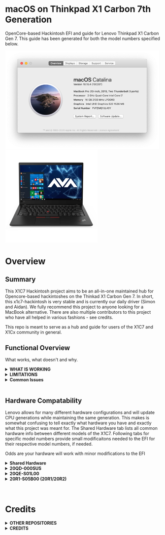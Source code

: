 # macOS on Thinkpad X1 Carbon 7th Generation
OpenCore-based Hackintosh EFI and guide for Lenovo Thinkpad X1 Carbon Gen 7. This guide has been generated for both the model numbers specified below.

<p float="center">
  <img src="./docs/macOS-overview.png" width="500" />
  <img src="./docs/laptop-image.png" width="300" /> 
</p>

# Overview
## Summary

This X1C7 Hackintosh project aims to be an all-in-one maintained hub for Opencore-based hackintoshes on the Thinkad X1 Carbon Gen 7. In short, this x1c7-hackintosh is very stable and is currently our daily driver (Simon and Aidan). We fully recommend this project to anyone looking for a MacBook alternative. There are also multiple contributors to this project who have all helped in various fashions - see credits.

This repo is meant to serve as a hub and guide for users of the X1C7 and X1Cx community in general.
<br />

## Functional Overview
What works, what doesn't and why.
<details>
<summary><strong> WHAT IS WORKING </strong></summary>

### Install
| working | Device / Step                             | Comment            |
|:-------:|:------------------------------------------|:-------------------|
| ✅ | Booting macOS installer                        |                    |
| ✅ | Installed to HD                                |                    |
| ✅ | Installed to HD and Dualbooting Windows on the same drive Windows                                | Use [this](https://www.youtube.com/watch?v=ztxHRGdX0Sw&t=3s) guide to setup dualboot on the same drive|

### Post-Install

| working | Device / Step                             | Comment            |
|:-------:|:------------------------------------------|:-------------------|
| ✅ | Graphics                                       | Requires `WhateverGreen.kext` |
| ✅ | Touchpad                                       | Requires ``VoodooGPIO, VoodooI2CServices,VoodooInput`` This was very trial-and-error based and I reccomend looking at our config.plist. Order and location matter. |
| ✅ | Trackpoint                                     | Requires ``VoodooPS2`` |
| ✅ | Keyboard                                       | Requires ``VoodooPS2`` |
| ✅ | Keyboard-Multimedia Fn keys                    | Requires `YogaSMC.kext` + **TODO: Add ACPI here** and [YogaSMC-App](https://github.com/zhen-zen/YogaSMC) |
| ✅ | WiFi                                           | Native WiFi with `AirportItlwm.kext` - no companion app required |
| ✅ | Bluetooth                                      | `IntelBluetoothFirmware.kext` and `IntelBluetoothInjector.kext` <br> ⚠️ audio input (e.g. of headset) is not working, see [#3](https://github.com/aidanchandra/x1c7-hackintosh/issues/3) |
| ❌ | WWAN                                           | DISABLED at BIOS to conserve power|
| ✅ | Ethernet                                       | `IntelMausi.kext` for bundled USB-C adapter |
| ✅ | Hibernation                                    | ``hibernatemode=3`` |
| ✅ | HDMI output                                    | Requires **WEG?** |
| ✅ | USB A / USB C                                  | |
| ✅ | Thunderbolt 3                                  | Tested with a Vega 64 EGUP in a Razer Core X Enclosure, requires TB3 BIOS Assist to be ENABLED|
| ✅| Webcam                                          | _checked on 2021-02-19_ |
| ✅ | Audio                                          | ✅ _Internal Speaker_ and _Headphones_ / _Line in_ <br> ⚠️ _Internal Microphone_ not working <br> Realtek ALC285, layout 11, 21, 31 (all seem to work equal) **TODO supported layouts have changed** ➡️ ``boot-args: alcid=71`` |
| ✅ | iCloud (App Store, iMessage, FaceTime, etc)    | All iServices work |
| ❓ | HiDPI, Handoff, Sidecar                        | Handoff/sidecar sporadic function. Would not rely on these |
| ❌ | Fingerprint Reader                             | Disabled in BIOS to save power |
| ✅ | Power Management Optimizations                 | Fully working with CPUFriend and CPUFriendFriend, more options with YogaSMC to come |
| ✅ | Intel SpeedStep                                | Fully working (Higher performance when plugged in, lower when on battery, tested with GeekBench 5) |

> ✅ Fully functional; ❓ Untested/Intermittent (might work); ❌ Non-functional

</details>


<details>
<summary><strong> LIMITATIONS </strong></summary>
  
Limitations what is not working as expected or improvements:

 - **Bluetooth**: [General Limiations of IntelBluetoothFirmware](https://openintelwireless.github.io/IntelBluetoothFirmware/FAQ.html) + [issue #3](https://github.com/aidanchandra/x1c7-hackintosh/issues/3) 

</details>

<details>
<summary><strong> Common Issues </strong></summary>
  
gioLockscreenState error is a common one working with uncommon iGPUs (like our UHD 620)
See issue #11 for solution

</details>

<br />

## Hardware Compatability
Lenovo allows for many different hardware configurations and will update CPU generations while maintaining the same generation. This makes is somewhat confusing to tell exactly what hardware you have and exactly what this project was meant for. The Shared Hardware tab lists all common hardware info between different models of the X1C7. Following tabs for specific model numbers provide small modificaitons needed to the EFI for their respective model numbers, if needed.

Odds are your hardware will work with minor modifications to the EFI



<details>
<summary><strong> Shared Hardware </strong></summary>

**Again: These are the hardware specs of `20QES01L00` and `20QD-000SUS`:**
Refer to [ThinkPad_X1_Carbon_7th_Gen_Spec.PDF](https://github.com/suhrmann/x1c7-hackintosh/blob/master/docs/references/ThinkPad_X1_Carbon_7th_Gen_Spec.PDF) for possible stock ThinkPad X1 7th Gen configurations. <br>
Source: [Lenovo Product Specification Reference (PSREF) [psref.lenovo.com]](https://psref.lenovo.com/Product/ThinkPad/ThinkPad_X1_Carbon_7th_Gen)


|                  |                 |
| :--------------- | :-------------- |
| **Ports**        | 2x USB 3.1 Gen 1 (Right USB Always On) |
|                  | 2x USB 3.1 Type-C Gen 2 / Thunderbolt 3 (Power Delivery and DisplayPort) [Max 5120x2880 @60Hz] |
|                  | HDMI 1.4b (Max 4096x2160 @24Hz) |                 |
| **Ethernet**     | via ThinkPad Ethernet Extension Adapter Gen 2: I219-LM Ethernet (vPro) |
| **WLAN + BT**    | Intel Wireless-AC 9560, Wi-Fi 2x2 802.11ac + Bluetooth 5.0 |
| **WWAN(optional)** | Nothing else supported, no adapters, nothing. Locked by BIOS |
| **Display**      | 14.0" (355mm) HDR HD (1920 x 1080) |
| **Camera**       | IR and HD720p camera with ThinkShutte. Chicony manufacturer |
| **Audio**        | Realtek ALC3286 codec <br> Linux: ``Realtek ALC285``, layout 11, 21, 31 ; [@acidanthera/AppleALC > Supported codecs [Github]](https://github.com/acidanthera/AppleALC/wiki/Supported-codecs) |
| **Fingerprint reader** | ✔️ |
| **NFC (optional)** | ✔️ |

**Further Specs:**
 - Keyboard: PS/2
 - TrackPoint: PS/2, included alongside te PS2 Keyboard
 - TrackPad: Synaptics enabled i2c
 - **Thunderbolt:**  Intel JHL6540 (Alpine Ridge 4C) Thunderbolt 3 Bridge with what appears to be native MacOS Support

 **NOTE:** The WWAN M.2 slot does **NOT** support SSDs. "If you do manage to fit something in there, you'll be presented with this whitelist error when you try and power the laptop on" [source and photos by @acoutts [Github]](https://github.com/acoutts/x1c7-hackintosh#edit-jan-2-2020) You can modify the bios if you really need the extra SSD.
</details>

<details>
<summary><strong> 20QD-000SUS </strong></summary>
Tested functioning as expected with provided EFI (Aidan's Machine)

| Processor Number                                                                                                                   | Code Name    | # of Cores | # of Threads | Base Frequency | Max Turbo Frequency | Cache | Memory Types | Graphics      |
| :--------------------------------------------------------------------------------------------------------------------------------- | :----------- | :--------- | :----------- | :------------- | :------------------ | :---- | :----------- | :------------ |
| [i7-8665U](https://ark.intel.com/content/www/us/en/ark/products/193563/intel-core-i7-8665u-processor-8m-cache-up-to-4-80-ghz.html) | Whiskey Lake <br>(based on Coffee Lake) | 4          | 8            | 1.9 GHz        | 4.8 GHz             | 8 MB  | LPDDR3-2133  | Intel UHD 620 |

</details>
<details>
<summary><strong> 20QE-S01L00 </strong></summary>
Tested functioning as expected with provided EFI (Simon's Machine)

| Processor Number                                                                                                                   | Code Name    | # of Cores | # of Threads | Base Frequency | Max Turbo Frequency | Cache | Memory Types | Graphics      |
| :--------------------------------------------------------------------------------------------------------------------------------- | :----------- | :--------- | :----------- | :------------- | :------------------ | :---- | :----------- | :------------ |
| [i7-8565U](https://ark.intel.com/content/www/us/en/ark/products/149091/intel-core-i7-8565u-processor-8m-cache-up-to-4-60-ghz.html) | Whiskey Lake <br>(based on Coffee Lake) | 4          | 8            | 1.8 GHz        | 4.6 GHz             | 8 MB  | LPDDR3-2133  | Intel UHD 620 |
</details>

<details>
<summary><strong> 20R1-S05B00 (20R1/20R2) </strong></summary>
Tested functioning as expected with the FOLLOWING MODIFICATIONS

Cpuid1Data: EC060800 00000000 00000000 00000000
Cpuid1Mask: FFFFFFFF 00000000 00000000 00000000

(Credit to @muhchaudhary)

| Processor Number                                                                                                                   | Code Name    | # of Cores | # of Threads | Base Frequency | Max Turbo Frequency | Cache | Memory Types | Graphics      |
| :--------------------------------------------------------------------------------------------------------------------------------- | :----------- | :--------- | :----------- | :------------- | :------------------ | :---- | :----------- | :------------ |
| [i7-10710u](https://ark.intel.com/content/www/us/en/ark/products/196448/intel-core-i7-10710u-processor-12m-cache-up-to-4-70-ghz.html) | Whiskey Lake <br>(based on Coffee Lake) | 6          | 12            | 1.1 GHz        | 4.7 GHz             | 12 MB  | LPDDR3-2133  | Intel® UHD Graphics for 10th Gen Intel® Processors |
</details>
<br /><br />


<!---
# Guide and Resources

There exists a plethora of much more detailed and well maintained guides using Opencore to get MacOS running on a PC. This guide will reference certian parts of those guides frequently for this reason. 


<details>
<summary><strong> Getting Started </strong></summary>

1. [Dortania's Guides](https://dortania.github.io/getting-started/) are the gold standard. We can safely ignore the hardware support function as those are for people who can choose their hardware - we can't with a laptop (yet).
</details> 

<details>
<summary><strong> Create USB Installer </strong></summary>

1. Create a MacOS Catalina Installer on an external USB drive using GibMacOS or using a reagular Mac and the app store. 
2. Mount 

</details> 

<details>
<summary><strong> Getting Started </strong></summary>
</details> 
--->

# Credits
<details>
<summary><strong> OTHER REPOSITORIES </strong></summary>
<br>

- x1c7-hackintosh repositories:
    - [suhrmann/x1c7-hackintosh](https://github.com/suhrmann/x1c7-hackintosh) [fork of tylernguyen/x1c6-hackintosh] _predecessor of this repo_
- x1c6-hackintosh repositories:
    - [tylernguyen/x1c6-hackintosh](https://github.com/tylernguyen/x1c6-hackintosh) 
    - [benbender/x1c6-hackintosh](https://github.com/benbender/x1c6-hackintosh)
    - [zhtengw/EFI-for-X1C6-hackintosh](https://github.com/zhtengw/EFI-for-X1C6-hackintosh)
- t480-hackintosh repositories:
    - [EETagent/T480-OpenCore-Hackintosh](https://github.com/EETagent/T480-OpenCore-Hackintosh)
      Create a pull request if you like to be added, final decision at my discreation.
</details> 

<details>
<summary><strong> CREDITS </strong></summary>
    
**[Acidanthera](https://github.com/acidanthera)** <br> 
For bringing us [OpenCore](https://github.com/acidanthera/OpenCorePkg) and maintaining all the essential kexts, 
like [VirtualSMC](https://github.com/acidanthera/VirtualSMC), [Lilu](https://github.com/acidanthera/Lilu), [WhateverGreen](https://github.com/acidanthera/WhateverGreen), and many many more! 

**Tyler Nguyen [@tylernguyen](https://github.com/tylernguyen)** <br>
 - for his groundwork on [macOS on Thinkpad X1 Carbon 6th Generation, Model 20KH*](
https://github.com/tylernguyen/x1c6-hackintosh)
 - and [lots of documentation](https://github.com/tylernguyen/x1c6-hackintosh/tree/master/docs) about Lenovo and ThinkPads

**[Dortania](https://dortania.github.io/)** <br> 
for his awesome OpenCore guides - here to mention [Dortania's OpenCore Install Guide](https://dortania.github.io/OpenCore-Install-Guide/) 
and [OpenCore Post-Install](https://dortania.github.io/OpenCore-Post-Install/)
</details>

